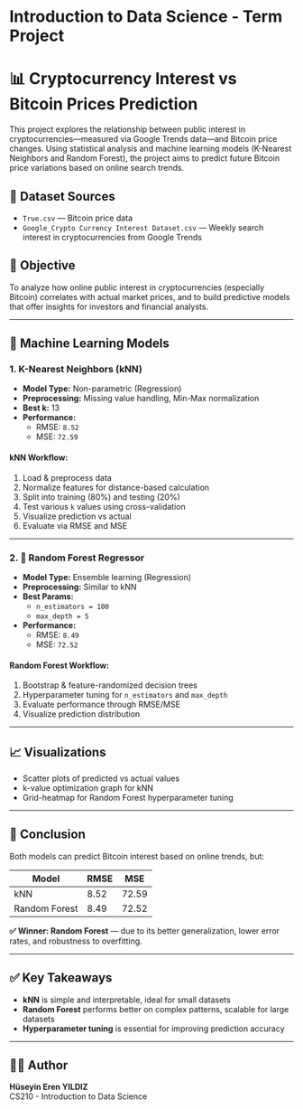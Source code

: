# Introduction to Data Science - Term Project

# 📊 Cryptocurrency Interest vs Bitcoin Prices Prediction

This project explores the relationship between public interest in cryptocurrencies—measured via Google Trends data—and Bitcoin price changes. Using statistical analysis and machine learning models (K-Nearest Neighbors and Random Forest), the project aims to predict future Bitcoin price variations based on online search trends.

## 📁 Dataset Sources

- `True.csv` — Bitcoin price data  
- `Google_Crypto Currency Interest Dataset.csv` — Weekly search interest in cryptocurrencies from Google Trends  

## 🎯 Objective

To analyze how online public interest in cryptocurrencies (especially Bitcoin) correlates with actual market prices, and to build predictive models that offer insights for investors and financial analysts.

---

## 🧠 Machine Learning Models

### 1. K-Nearest Neighbors (kNN)

- **Model Type:** Non-parametric (Regression)
- **Preprocessing:** Missing value handling, Min-Max normalization
- **Best k:** 13
- **Performance:**
  - RMSE: `8.52`
  - MSE: `72.59`

#### kNN Workflow:
1. Load & preprocess data
2. Normalize features for distance-based calculation
3. Split into training (80%) and testing (20%)
4. Test various `k` values using cross-validation
5. Visualize prediction vs actual
6. Evaluate via RMSE and MSE

---

### 2. 🌲 Random Forest Regressor

- **Model Type:** Ensemble learning (Regression)
- **Preprocessing:** Similar to kNN
- **Best Params:**
  - `n_estimators = 100`
  - `max_depth = 5`
- **Performance:**
  - RMSE: `8.49`
  - MSE: `72.52`

#### Random Forest Workflow:
1. Bootstrap & feature-randomized decision trees
2. Hyperparameter tuning for `n_estimators` and `max_depth`
3. Evaluate performance through RMSE/MSE
4. Visualize prediction distribution

---

## 📈 Visualizations

- Scatter plots of predicted vs actual values  
- k-value optimization graph for kNN  
- Grid-heatmap for Random Forest hyperparameter tuning  

---

## 🏁 Conclusion

Both models can predict Bitcoin interest based on online trends, but:

| Model         | RMSE  | MSE   |
|---------------|-------|--------|
| kNN           | 8.52  | 72.59  |
| Random Forest | 8.49  | 72.52  |

**✅ Winner: Random Forest** — due to its better generalization, lower error rates, and robustness to overfitting.

---

## ✅ Key Takeaways

- **kNN** is simple and interpretable, ideal for small datasets  
- **Random Forest** performs better on complex patterns, scalable for large datasets  
- **Hyperparameter tuning** is essential for improving prediction accuracy

---

## 🧑‍💻 Author

**Hüseyin Eren YILDIZ**  
CS210 - Introduction to Data Science  

